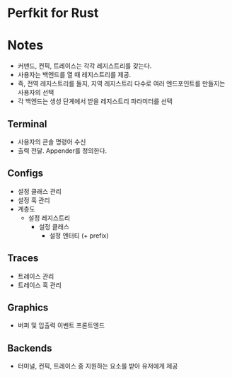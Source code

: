 # Perfkit for Rust



# Notes

- 커맨드, 컨픽, 트레이스는 각각 레지스트리를 갖는다.
- 사용자는 백엔드를 열 때 레지스트리를 제공.
- 즉, 전역 레지스트리를 둘지, 지역 레지스트리 다수로 여러 엔드포인트를 만들지는 사용자의 선택
- 각 백엔드는 생성 단계에서 받을 레지스트리 파라미터를 선택

## Terminal

- 사용자의 콘솔 명령어 수신
- 출력 전달. Appender를 정의한다.

## Configs

- 설정 클래스 관리
- 설정 훅 관리
- 계층도
  - 설정 레지스트리
    - 설정 클래스
      - 설정 엔터티 (+ prefix)

## Traces

- 트레이스 관리
- 트레이스 훅 관리

## Graphics

- 버퍼 및 입출력 이벤트 프론트엔드

## Backends

- 터미널, 컨픽, 트레이스 중 지원하는 요소를 받아 유저에게 제공
